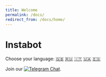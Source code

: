 ```yaml
---
title: Welcome
permalink: /docs/
redirect_from: /docs/home/
---
```

# Instabot

Choose your language: [🇬🇧](/docs/en/README) [🇷🇺](/docs/ru/README) [🇮🇹](/docs/it/README) [🇺🇦](/docs/ukr/README) [🇪🇸](/docs/es/README)

Join our [![Telegram Chat](https://img.shields.io/badge/chat%20on-Telegram-blue.svg)](https://t.me/instabotproject).

<!-- ![Instabot is better than other open-source bots!](../img/jekyll.png "Instabot is better than other open-source bots!") -->
